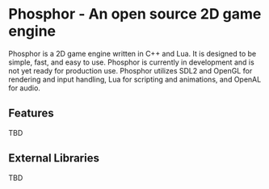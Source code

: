 # Phosphor - An open source 2D game engine

Phosphor is a 2D game engine written in C++ and Lua. It is designed to be simple, fast, and easy to use. Phosphor is currently in development and is not yet ready for production use. Phosphor utilizes
SDL2 and OpenGL for rendering and input handling, Lua for scripting and animations, and OpenAL for audio.

## Features

TBD

## External Libraries

TBD

